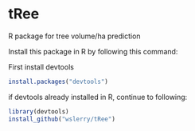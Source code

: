 # tRee
R package for tree volume/ha prediction

Install this package in R by following this command:

First install devtools

```R
install.packages("devtools")
```

if devtools already installed in R, continue to following:

```R
library(devtools)
install_github("wslerry/tRee")
```
